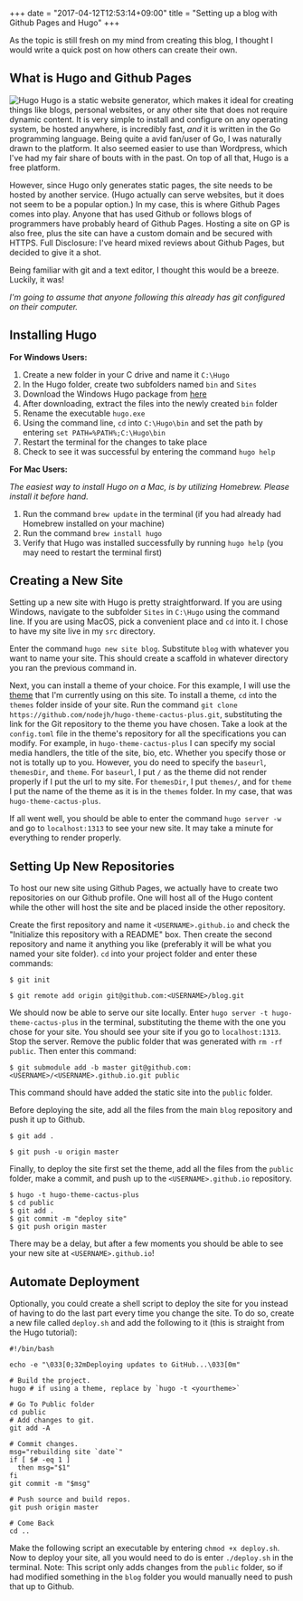 +++
date = "2017-04-12T12:53:14+09:00"
title = "Setting up a blog with Github Pages and Hugo"
+++

As the topic is still fresh on my mind from creating this blog, I thought I would write a quick post on how others can create their own.

## What is Hugo and Github Pages
![Hugo](https://github.com/arlomurray/blog-hugo/images/hugo.png)
Hugo is a static website generator, which makes it ideal for creating things like blogs, personal websites, or any other site that does not require dynamic content. It is very simple to install and configure on any operating system, be hosted anywhere, is incredibly fast, *and* it is written in the Go programming language. Being quite a avid fan/user of Go, I was naturally drawn to the platform. It also seemed easier to use than Wordpress, which I've had my fair share of bouts with in the past. On top of all that, Hugo is a free platform.

However, since Hugo only generates static pages, the site needs to be hosted by another service. (Hugo actually can serve websites, but it does not seem to be a popular option.) In my case, this is where Github Pages comes into play. Anyone that has used Github or follows blogs of programmers have probably heard of Github Pages. Hosting a site on GP is also free, plus the site can have a custom domain and be secured with HTTPS. Full Disclosure: I've heard mixed reviews about Github Pages, but decided to give it a shot.

Being familiar with git and a text editor, I thought this would be a breeze. Luckily, it was!

*I'm going to assume that anyone following this already has git configured on their computer.*

## Installing Hugo
**For Windows Users:**

1. Create a new folder in your C drive and name it `C:\Hugo`
2. In the Hugo folder, create two subfolders named `bin` and `Sites`
3. Download the Windows Hugo package from [here](https://github.com/spf13/hugo/releases)
4. After downloading, extract the files into the newly created `bin` folder
5. Rename the executable `hugo.exe`
6. Using the command line, `cd` into `C:\Hugo\bin` and set the path by entering `set PATH=%PATH%;C:\Hugo\bin`
7. Restart the terminal for the changes to take place
8. Check to see it was successful by entering the command `hugo help`


**For Mac Users:**

*The easiest way to install Hugo on a Mac, is by utilizing Homebrew. Please install it before hand.*

1. Run the command `brew update` in the terminal (if you had already had Homebrew installed on your machine)
2. Run the command `brew install hugo`
3. Verify that Hugo was installed successfully by running `hugo help` (you may need to restart the terminal first)

## Creating a New Site
Setting up a new site with Hugo is pretty straightforward. If you are using Windows, navigate to the subfolder `Sites` in `C:\Hugo` using the command line. If you are using MacOS, pick a convenient place and `cd` into it. I chose to have my site live in my `src` directory.

Enter the command `hugo new site blog`. Substitute `blog` with whatever you want to name your site. This should create a scaffold in whatever directory you ran the previous command in.

Next, you can install a theme of your choice. For this example, I will use the [theme](http://themes.gohugo.io/hugo-theme-cactus-plus/) that I'm currently using on this site. To install a theme, `cd` into the `themes` folder inside of your site. Run the command `git clone https://github.com/nodejh/hugo-theme-cactus-plus.git`, substituting the link for the Git repository to the theme you have chosen. Take a look at the `config.toml` file in the theme's repository for all the specifications you can modify. For example, in `hugo-theme-cactus-plus` I can specify my social media handlers, the title of the site, bio, etc. Whether you specify those or not is totally up to you. However, you do need to specify the `baseurl`, `themesDir`, and `theme`. For `baseurl`, I put `/` as the theme did not render properly if I put the url to my site. For `themesDir`, I put `themes/`, and for `theme` I put the name of the theme as it is in the `themes` folder. In my case, that was `hugo-theme-cactus-plus`.

If all went well, you should be able to enter the command `hugo server -w` and go to `localhost:1313` to see your new site. It may take a minute for everything to render properly.

## Setting Up New Repositories
To host our new site using Github Pages, we actually have to create two repositories on our Github profile. One will host all of the Hugo content while the other will host the site and be placed inside the other repository.

Create the first repository and name it `<USERNAME>.github.io` and check the "Initialize this repository with a README" box. Then create the second repository and name it anything you like (preferably it will be what you named your site folder). `cd` into your project folder and enter these commands:
```
$ git init

$ git remote add origin git@github.com:<USERNAME>/blog.git
```
We should now be able to serve our site locally. Enter `hugo server -t hugo-theme-cactus-plus` in the terminal, substituting the theme with the one you chose for your site. You should see your site if you go to `localhost:1313`. Stop the server. Remove the public folder that was generated with `rm -rf public`. Then enter this command:
```
$ git submodule add -b master git@github.com:<USERNAME>/<USERNAME>.github.io.git public
```
This command should have added the static site into the `public` folder.

Before deploying the site, add all the files from the main `blog` repository and push it up to Github.
```
$ git add .

$ git push -u origin master
```
Finally, to deploy the site first set the theme, add all the files from the `public` folder, make a commit, and push up to the `<USERNAME>.github.io` repository.
```
$ hugo -t hugo-theme-cactus-plus
$ cd public
$ git add .
$ git commit -m "deploy site"
$ git push origin master
```
There may be a delay, but after a few moments you should be able to see your new site at `<USERNAME>.github.io`!

## Automate Deployment
Optionally, you could create a shell script to deploy the site for you instead of having to do the last part every time you change the site.
To do so, create a new file called `deploy.sh` and add the following to it (this is straight from the Hugo tutorial):
```
#!/bin/bash

echo -e "\033[0;32mDeploying updates to GitHub...\033[0m"

# Build the project.
hugo # if using a theme, replace by `hugo -t <yourtheme>`

# Go To Public folder
cd public
# Add changes to git.
git add -A

# Commit changes.
msg="rebuilding site `date`"
if [ $# -eq 1 ]
  then msg="$1"
fi
git commit -m "$msg"

# Push source and build repos.
git push origin master

# Come Back
cd ..
```
Make the following script an executable by entering `chmod +x deploy.sh`. Now to deploy your site, all you would need to do is enter `./deploy.sh` in the terminal. Note: This script only adds changes from the `public` folder, so if had modified something in the `blog` folder you would manually need to push that up to Github.
